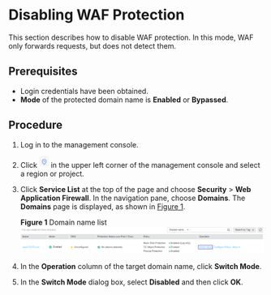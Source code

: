 # Disabling WAF Protection<a name="waf_01_0004"></a>

This section describes how to disable WAF protection. In this mode, WAF only forwards requests, but does not detect them.

## Prerequisites<a name="section2256777914731"></a>

-   Login credentials have been obtained.
-   **Mode**  of the protected domain name is  **Enabled**  or  **Bypassed**.

## Procedure<a name="section18585791172619"></a>

1.  Log in to the management console.
2.  Click  ![](figures/icon-region.png)  in the upper left corner of the management console and select a region or project.
3.  Click  **Service List**  at the top of the page and choose  **Security**  \>  **Web Application Firewall**. In the navigation pane, choose  **Domains**. The  **Domains**  page is displayed, as shown in  [Figure 1](#f43a0d099aa8b4a959f5f15efa37a602b).

    **Figure  1**  Domain name list<a name="f43a0d099aa8b4a959f5f15efa37a602b"></a>  
    ![](figures/domain-name-list.png "domain-name-list")

4.  In the  **Operation**  column of the target domain name, click  **Switch Mode**.
5.  In the  **Switch Mode**  dialog box, select  **Disabled**  and then click  **OK**.

